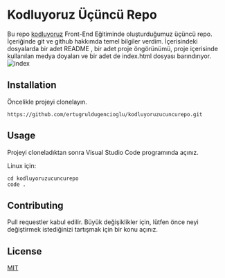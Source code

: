 # Kodluyoruz Üçüncü Repo
Bu repo [kodluyoruz](https://www.kodluyoruz.org/) Front-End Eğitiminde oluşturduğumuz üçüncü repo. İçeriğinde git ve github hakkımda temel bilgiler verdim. İçerisindeki dosyalarda bir adet README , bir adet proje öngörünümü, proje içerisinde kullanılan medya doyaları ve bir adet de index.html dosyası barındırıyor.
![index](https://github.com/ertugruldugencioglu/kodluyoruzucuncurepo/blob/main/project%20view/Ads%C4%B1z.png?raw=true)

## Installation
Öncelikle projeyi clonelayın.
```
https://github.com/ertugruldugencioglu/kodluyoruzucuncurepo.git
```

## Usage
Projeyi cloneladıktan sonra Visual Studio Code programında açınız.

Linux için:
```  
cd kodluyoruzucuncurepo
code .
```
## Contributing
Pull requestler kabul edilir. Büyük değişiklikler için, lütfen önce neyi değiştirmek istediğinizi tartışmak için bir konu açınız.
## License
[MIT](https://choosealicense.com/licenses/mit/)
